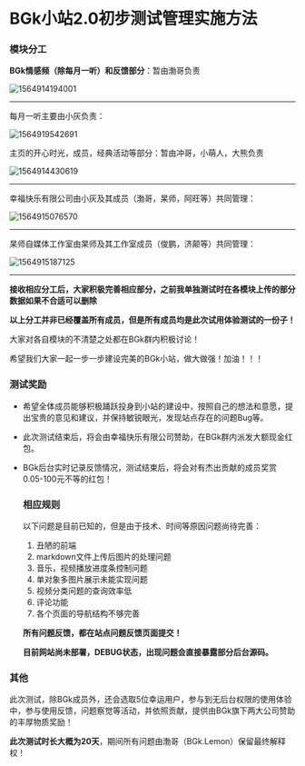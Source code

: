 # BGk小站2.0初步测试管理实施方法

### 模块分工

**BGk情感频（除每月一听）和反馈部分**：暂由渤哥负责

![1564914194001](C:\Users\王渤\AppData\Roaming\Typora\typora-user-images\1564914194001.png)

***

每月一听主要由小灰负责：

![1564919542691](C:\Users\王渤\AppData\Roaming\Typora\typora-user-images\1564919542691.png)

主页的开心时光，成员，经典活动等部分：暂由冲哥，小萌人，大熊负责

![1564914430619](C:\Users\王渤\AppData\Roaming\Typora\typora-user-images\1564914430619.png)

***

幸福快乐有限公司由小灰及其成员（渤哥，杲师，阿旺等）共同管理：

![1564915076570](C:\Users\王渤\AppData\Roaming\Typora\typora-user-images\1564915076570.png)

***

杲师自媒体工作室由杲师及其工作室成员（俊鹏，济颠等）共同管理：

![1564915187125](C:\Users\王渤\AppData\Roaming\Typora\typora-user-images\1564915187125.png)

***

**接收相应分工后，大家积极完善相应部分，之前我单独测试时在各模块上传的部分数据如果不合适可以删除**

**以上分工并非已经覆盖所有成员，但是所有成员均是此次试用体验测试的一份子！**

大家对各自模块的不清楚之处都在BGk群内积极讨论！

希望我们大家一起一步一步建设完美的BGk小站，做大做强！加油！！！

### 测试奖励

* 希望全体成员能够积极踊跃投身到小站的建设中，按照自己的想法和意愿，提出宝贵的意见和建议，并保持敏锐眼光，发现站点存在的问题Bug等。

* 此次测试结束后，将会由幸福快乐有限公司赞助，在BGk群内派发大额现金红包。

* BGk后台实时记录反馈情况，测试结束后，将会对有杰出贡献的成员奖赏0.05-100元不等的红包！

  ###  相应规则

  以下问题是目前已知的，但是由于技术、时间等原因问题尚待完善：

  1. 丑陋的前端
  2. markdown文件上传后图片的处理问题
  3. 音乐，视频播放进度条控制问题
  4. 单对象多图片展示未能实现问题
  5. 视频分类问题的查询效率低
  6. 评论功能
  7. 各个页面的导航结构不够完善

  **所有问题反馈，都在站点问题反馈页面提交！**

  **目前网站尚未部署，DEBUG状态，出现问题会直接暴露部分后台源码。**

### 其他

此次测试，除BGk成员外，还会选取5位幸运用户，参与到无后台权限的使用体验中，参与使用反馈，问题察觉等活动，并依照贡献，提供由BGk旗下两大公司赞助的丰厚物质奖励！

**此次测试时长大概为20天**，期间所有问题由渤哥（BGk.Lemon）保留最终解释权！



